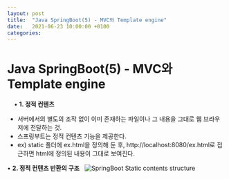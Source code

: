 ```yaml
---
layout: post
title:  "Java SpringBoot(5) - MVC와 Template engine"
date:   2021-06-23 10:00:00 +0100
categories:
---
```


# Java SpringBoot(5) - MVC와 Template engine
&nbsp;
&nbsp;
• **1. 정적 컨텐츠**
&nbsp;
- 서버에서의 별도의 조작 없이 이미 존재하는 파일이나 그 내용을 그대로 웹 브라우저에 전달하는 것.
- 스프링부트는 정적 컨텐츠 기능을 제공한다.
- ex) static 폴더에 ex.html을 정의해 둔 후, http://localhost:8080/ex.html로 접근하면 html에 정의된 내용이 그대로 보여진다.

• **2. 정적 컨텐츠 반환의 구조**
&nbsp;
![SpringBoot Static contents structure](../../../../assets/images/static_structure.png)